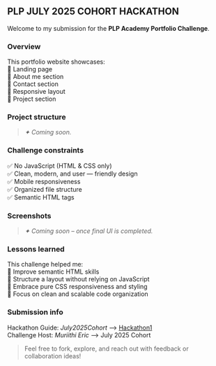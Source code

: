 ## PLP JULY 2025 COHORT HACKATHON 

Welcome to my submission for the **PLP Academy Portfolio Challenge**. 

### Overview

This portfolio website showcases:<br>
🔹 Landing page<br>
🔹 About me section<br>
🔹 Contact section<br>
🔹 Responsive layout<br>
🔹 Project section<br>

### Project structure
> *✦ Coming soon.*

### Challenge constraints
✅ No JavaScript (HTML & CSS only)<br>
✅ Clean, modern, and user — friendly design<br>
✅ Mobile responsiveness<br>
✅ Organized file structure<br>
✅ Semantic HTML tags<br>

### Screenshots

> *✦ Coming soon – once final UI is completed.*

### Lessons learned
This challenge helped me:<br>
🔹 Improve semantic HTML skills<br>
🔹 Structure a layout without relying on JavaScript<br>
🔹 Embrace pure CSS responsiveness and styling<br>
🔹 Focus on clean and scalable code organization<br>

### Submission info 
Hackathon Guide: *July2025Cohort* ⟶ [Hackathon1](https://github.com/MuriithiEric/July2025CohortHackathon1)<br>
Challenge Host: *Muriithi Eric* ⟶ July 2025 Cohort<br>

> Feel free to fork, explore, and reach out with feedback or collaboration ideas!